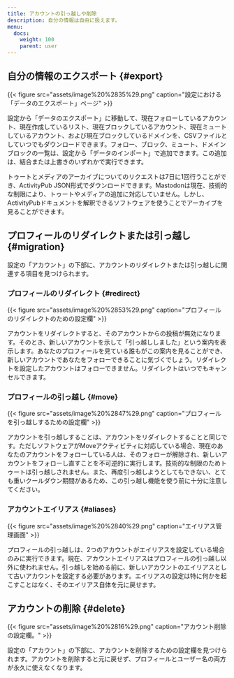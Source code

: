 ```yaml
---
title: アカウントの引っ越しや削除
description: 自分の情報は自由に扱えます。
menu:
  docs:
    weight: 100
    parent: user
---
```


## 自分の情報のエクスポート {#export}

{{< figure src="assets/image%20%2835%29.png" caption="設定における「データのエクスポート」ページ" >}}

設定から「データのエクスポート」に移動して、現在フォローしているアカウント、現在作成しているリスト、現在ブロックしているアカウント、現在ミュートしているアカウント、および現在ブロックしているドメインを、CSVファイルとしていつでもダウンロードできます。フォロー、ブロック、ミュート、ドメインブロックの一覧は、設定から「データのインポート」で追加できます。この追加は、結合または上書きのいずれかで実行できます。

トゥートとメディアのアーカイブについてのリクエストは7日に1回行うことができ、ActivityPub JSON形式でダウンロードできます。Mastodonは現在、技術的な制限により、トゥートやメディアの追加に対応していません。しかし、ActivityPubドキュメントを解釈できるソフトウェアを使うことでアーカイブを見ることができます。

## プロフィールのリダイレクトまたは引っ越し {#migration}

設定の「アカウント」の下部に、アカウントのリダイレクトまたは引っ越しに関連する項目を見つけられます。

### プロフィールのリダイレクト {#redirect}

{{< figure src="assets/image%20%2853%29.png" caption="プロフィールのリダイレクトのための設定欄" >}}

アカウントをリダイレクトすると、そのアカウントからの投稿が無効になります。そのとき、新しいアカウントを示して「引っ越ししました」という案内を表示します。あなたのプロフィールを見ている誰もがこの案内を見ることができ、新しいアカウントであなたをフォローできることに気づくでしょう。リダイレクトを設定したアカウントはフォローできません。リダイレクトはいつでもキャンセルできます。

### プロフィールの引っ越し {#move}

{{< figure src="assets/image%20%2847%29.png" caption="プロフィールを引っ越しするための設定欄" >}}

アカウントを引っ越しすることは、アカウントをリダイレクトすることと同じです。ただしソフトウェアがMoveアクティビティに対応している場合、現在のあなたのアカウントをフォローしている人は、そのフォローが解除され、新しいアカウントをフォローし直すことを不可逆的に実行します。技術的な制限のためトゥートは引っ越しされません。また、再度引っ越しようとしてもできない、とても重いクールダウン期間があるため、この引っ越し機能を使う前に十分に注意してください。

### アカウントエイリアス {#aliases}

{{< figure src="assets/image%20%2840%29.png" caption="エイリアス管理画面" >}}

プロフィールの引っ越しは、2つのアカウントがエイリアスを設定している場合のみに実行できます。現在、アカウントエイリアスはプロフィールの引っ越し以外に使われません。引っ越しを始める前に、新しいアカウントのエイリアスとして古いアカウントを設定する必要があります。エイリアスの設定は特に何かを起こすことはなく、そのエイリアス自体を元に戻せます。

## アカウントの削除 {#delete}

{{< figure src="assets/image%20%2816%29.png" caption="アカウント削除の設定欄。" >}}

設定の「アカウント」の下部に、アカウントを削除するための設定欄を見つけられます。アカウントを削除すると元に戻せず、プロフィールとユーザー名の両方が永久に使えなくなります。
